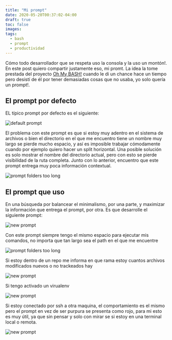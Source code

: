 ```yaml
---
title: "Mi prompt"
date: 2020-05-20T00:37:02-04:00
draft: true
toc: false
images:
tags:
  - bash
  - prompt
  - productividad
---
```


Cómo todo  desarrollador que  se respeta  uso la consola  y la  uso un
montón!.  En este  post quiero compartir justamente eso,  mi promt. La
idea la  tome prestada del proyecto  [Oh My BASH!][1] cuando  le di un
chance hace  un tiempo pero desistí  de él por tener  demasiadas cosas
que no usaba, yo solo quería un prompt!.

## El prompt por defecto

EL típico prompt por defecto es el siguiente:

![default prompt](/my-prompt/default-prompt.png)

El problema con este prompt es que  si estoy muy adentro en el sistema
de  archivos o  bien el  directorio en  el que  me encuentro  tiene un
nombre muy largo se pierde mucho  espacio, y así es imposible trabajar
cómodamente cuando por  ejemplo quiero hacer un  split horizontal. Una
posible solución es solo mostrar el nombre del directorio actual, pero
con esto  se pierde  visibilidad de  la ruta  completa.  Junto  con lo
anterior,  encuentro  que este  prompt  entrega  muy poca  información
contextual.

![prompt folders too long](/my-prompt/prompt-folder-too-long.png)


## El prompt que uso
En una búsqueda por balancear el minimalismo, por una parte, y maximizar
la información  que entrega el prompt,  por otra. Es que  desarrolle el
siguiente prompt:

![new prompt](/my-prompt/new-prompt.png)

Con  este prompt  siempre tengo  el  mismo espacio  para ejecutar  mis
comandos, no importa que tan largo sea el path en el que me encuentre

![prompt folders too long](/my-prompt/new-folder-too-long.png)


Si  estoy dentro  de un  repo  me informa  en que  rama estoy  cuantos
archivos modificados nuevos o no trackeados hay

![new prompt](/my-prompt/new-prompt-repo.png)

Si tengo activado un virualenv

![new prompt](/my-prompt/new-prompt-venv.png)

Si estoy  conectado por ssh  a otra  maquina, el comportamiento  es el
mismo pero el prompt en vez de ser purpura se presenta como rojo, para
mi esto es muy útil, ya que sin pensar y solo con mirar se si estoy en
una terminal local o remota.

![new prompt](/my-prompt/new-prompt-remote.png)

[1]: https://ohmybash.github.io/
